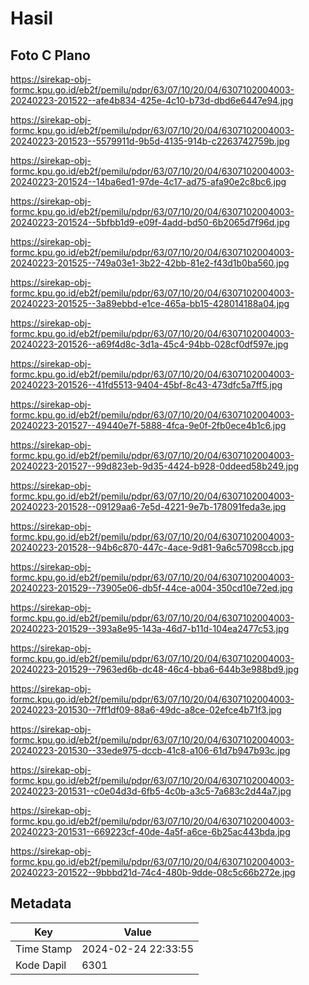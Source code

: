 # Hasil

## Foto C Plano

https://sirekap-obj-formc.kpu.go.id/eb2f/pemilu/pdpr/63/07/10/20/04/6307102004003-20240223-201522--afe4b834-425e-4c10-b73d-dbd6e6447e94.jpg

https://sirekap-obj-formc.kpu.go.id/eb2f/pemilu/pdpr/63/07/10/20/04/6307102004003-20240223-201523--5579911d-9b5d-4135-914b-c2263742759b.jpg

https://sirekap-obj-formc.kpu.go.id/eb2f/pemilu/pdpr/63/07/10/20/04/6307102004003-20240223-201524--14ba6ed1-97de-4c17-ad75-afa90e2c8bc6.jpg

https://sirekap-obj-formc.kpu.go.id/eb2f/pemilu/pdpr/63/07/10/20/04/6307102004003-20240223-201524--5bfbb1d9-e09f-4add-bd50-6b2065d7f96d.jpg

https://sirekap-obj-formc.kpu.go.id/eb2f/pemilu/pdpr/63/07/10/20/04/6307102004003-20240223-201525--749a03e1-3b22-42bb-81e2-f43d1b0ba560.jpg

https://sirekap-obj-formc.kpu.go.id/eb2f/pemilu/pdpr/63/07/10/20/04/6307102004003-20240223-201525--3a89ebbd-e1ce-465a-bb15-428014188a04.jpg

https://sirekap-obj-formc.kpu.go.id/eb2f/pemilu/pdpr/63/07/10/20/04/6307102004003-20240223-201526--a69f4d8c-3d1a-45c4-94bb-028cf0df597e.jpg

https://sirekap-obj-formc.kpu.go.id/eb2f/pemilu/pdpr/63/07/10/20/04/6307102004003-20240223-201526--41fd5513-9404-45bf-8c43-473dfc5a7ff5.jpg

https://sirekap-obj-formc.kpu.go.id/eb2f/pemilu/pdpr/63/07/10/20/04/6307102004003-20240223-201527--49440e7f-5888-4fca-9e0f-2fb0ece4b1c6.jpg

https://sirekap-obj-formc.kpu.go.id/eb2f/pemilu/pdpr/63/07/10/20/04/6307102004003-20240223-201527--99d823eb-9d35-4424-b928-0ddeed58b249.jpg

https://sirekap-obj-formc.kpu.go.id/eb2f/pemilu/pdpr/63/07/10/20/04/6307102004003-20240223-201528--09129aa6-7e5d-4221-9e7b-178091feda3e.jpg

https://sirekap-obj-formc.kpu.go.id/eb2f/pemilu/pdpr/63/07/10/20/04/6307102004003-20240223-201528--94b6c870-447c-4ace-9d81-9a6c57098ccb.jpg

https://sirekap-obj-formc.kpu.go.id/eb2f/pemilu/pdpr/63/07/10/20/04/6307102004003-20240223-201529--73905e06-db5f-44ce-a004-350cd10e72ed.jpg

https://sirekap-obj-formc.kpu.go.id/eb2f/pemilu/pdpr/63/07/10/20/04/6307102004003-20240223-201529--393a8e95-143a-46d7-b11d-104ea2477c53.jpg

https://sirekap-obj-formc.kpu.go.id/eb2f/pemilu/pdpr/63/07/10/20/04/6307102004003-20240223-201529--7963ed6b-dc48-46c4-bba6-644b3e988bd9.jpg

https://sirekap-obj-formc.kpu.go.id/eb2f/pemilu/pdpr/63/07/10/20/04/6307102004003-20240223-201530--7ff1df09-88a6-49dc-a8ce-02efce4b71f3.jpg

https://sirekap-obj-formc.kpu.go.id/eb2f/pemilu/pdpr/63/07/10/20/04/6307102004003-20240223-201530--33ede975-dccb-41c8-a106-61d7b947b93c.jpg

https://sirekap-obj-formc.kpu.go.id/eb2f/pemilu/pdpr/63/07/10/20/04/6307102004003-20240223-201531--c0e04d3d-6fb5-4c0b-a3c5-7a683c2d44a7.jpg

https://sirekap-obj-formc.kpu.go.id/eb2f/pemilu/pdpr/63/07/10/20/04/6307102004003-20240223-201531--669223cf-40de-4a5f-a6ce-6b25ac443bda.jpg

https://sirekap-obj-formc.kpu.go.id/eb2f/pemilu/pdpr/63/07/10/20/04/6307102004003-20240223-201522--9bbbd21d-74c4-480b-9dde-08c5c66b272e.jpg


## Metadata

| Key        | Value               |
| ---------- | ------------------- |
| Time Stamp | 2024-02-24 22:33:55 |
| Kode Dapil | 6301                |



